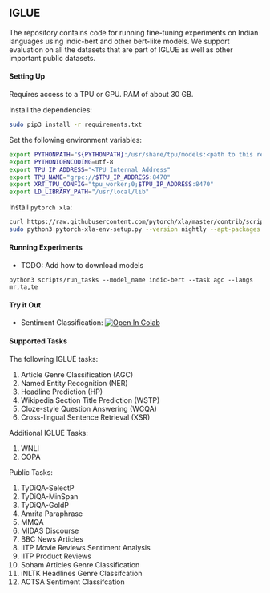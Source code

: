 ## IGLUE

The repository contains code for running fine-tuning experiments on Indian languages using indic-bert and other bert-like models. We support evaluation on all the datasets that are part of IGLUE as well as other important public datasets.



#### Setting Up

Requires access to a TPU or GPU. RAM of about 30 GB.

Install the dependencies:

```bash
sudo pip3 install -r requirements.txt
```

Set the following environment variables:

```bash
export PYTHONPATH="${PYTHONPATH}:/usr/share/tpu/models:<path to this repo"
export PYTHONIOENCODING=utf-8
export TPU_IP_ADDRESS="<TPU Internal Address"
export TPU_NAME="grpc://$TPU_IP_ADDRESS:8470"
export XRT_TPU_CONFIG="tpu_worker;0;$TPU_IP_ADDRESS:8470"
export LD_LIBRARY_PATH="/usr/local/lib"

```

Install `pytorch xla`:

```bash
curl https://raw.githubusercontent.com/pytorch/xla/master/contrib/scripts/env-setup.py -o pytorch-xla-env-setup.py
sudo python3 pytorch-xla-env-setup.py --version nightly --apt-packages libomp5 libopenblas-dev

```



#### Running Experiments

* TODO: Add how to download models

```
python3 scripts/run_tasks --model_name indic-bert --task agc --langs mr,ta,te
```



#### Try it Out

* Sentiment Classification: [![Open In Colab](https://colab.research.google.com/assets/colab-badge.svg)](https://colab.research.google.com/github/googlecolab/colabtools/blob/master/notebooks/colab-github-demo.ipynb)





#### Supported Tasks

The following IGLUE tasks:

1. Article Genre Classification (AGC)
2. Named Entity Recognition (NER)
3. Headline Prediction (HP)
4. Wikipedia Section Title Prediction (WSTP)
5. Cloze-style Question Answering (WCQA)
6. Cross-lingual Sentence Retrieval (XSR)

Additional IGLUE Tasks:

1. WNLI 
2. COPA

Public Tasks:

1. TyDiQA-SelectP
2. TyDiQA-MinSpan
3. TyDiQA-GoldP
4. Amrita Paraphrase
5. MMQA
6. MIDAS Discourse
7. BBC News Articles
8. IITP Movie Reviews Sentiment Analysis
9. IITP Product Reviews
10. Soham Articles Genre Classification
11. iNLTK Headlines Genre Classifcation
12. ACTSA Sentiment Classifcation



